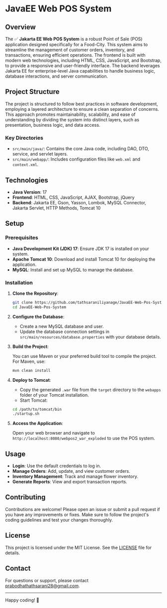 # JavaEE Web POS System

## Overview

The ✅ **Jakarta EE Web POS System** is a robust Point of Sale (POS) application designed specifically for a Food-City. This system aims to streamline the management of customer orders, inventory, and transactions, ensuring efficient operations. The frontend is built with modern web technologies, including HTML, CSS, JavaScript, and Bootstrap, to provide a responsive and user-friendly interface. The backend leverages Jakarta EE for enterprise-level Java capabilities to handle business logic, database interactions, and server communication.

## Project Structure

The project is structured to follow best practices in software development, employing a layered architecture to ensure a clean separation of concerns. This approach promotes maintainability, scalability, and ease of understanding by dividing the system into distinct layers, such as presentation, business logic, and data access.

### Key Directories

- `src/main/java/`: Contains the core Java code, including DAO, DTO, service, and servlet layers.
- `src/main/webapp/`: Includes configuration files like `web.xml` and `context.xml`.

## Technologies

- **Java Version**: 17
- **Frontend**: HTML, CSS, JavaScript, AJAX, Bootstrap, jQuery
- **Backend**: Jakarta EE, Gson, Yasson, Lombok, MySQL Connector, Jakarta Servlet, HTTP Methods, Tomcat 10

## Setup

### Prerequisites

- **Java Development Kit (JDK) 17**: Ensure JDK 17 is installed on your system.
- **Apache Tomcat 10**: Download and install Tomcat 10 for deploying the application.
- **MySQL**: Install and set up MySQL to manage the database.

### Installation

1. **Clone the Repository**:

    ```bash
    git clone https://github.com/tathsaraniliyanage/JavaEE-Web-Pos-System.git
    cd JavaEE-Web-Pos-System
    ```

2. **Configure the Database**:

   - Create a new MySQL database and user.
   - Update the database connection settings in `src/main/resources/database.properties` with your database details.

3. **Build the Project**:

   You can use Maven or your preferred build tool to compile the project. For Maven, use:

    ```bash
    mvn clean install
    ```

4. **Deploy to Tomcat**:

   - Copy the generated `.war` file from the `target` directory to the `webapps` folder of your Tomcat installation.
   - Start Tomcat:

    ```bash
    cd /path/to/tomcat/bin
    ./startup.sh
    ```

5. **Access the Application**:

   Open your web browser and navigate to `http://localhost:8080/webpos2_war_exploded` to use the POS system.

## Usage

- **Login**: Use the default credentials to log in.
- **Manage Orders**: Add, update, and view customer orders.
- **Inventory Management**: Track and manage flower inventory.
- **Generate Reports**: View and export transaction reports.

## Contributing

Contributions are welcome! Please open an issue or submit a pull request if you have any improvements or fixes. Make sure to follow the project's coding guidelines and test your changes thoroughly.

## License

This project is licensed under the MIT License. See the [LICENSE](LICENSE) file for details.

## Contact

For questions or support, please contact [prabodhathathsarani28@gmail.com](mailto:prabodhathathsarani28@gmail.com).

---

Happy coding! 🚀

